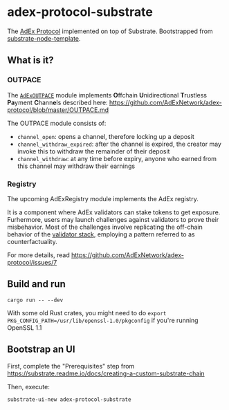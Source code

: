 # adex-protocol-substrate

The [AdEx Protocol](https://github.com/AdExNetwork/adex-protocol) implemented on top of Substrate. Bootstrapped from [substrate-node-template](https://github.com/paritytech/substrate-node-template).


## What is it?

### OUTPACE

The [`AdExOUTPACE`](https://github.com/AdExNetwork/adex-protocol-substrate/tree/rebase/runtime/src/adex_outpace) module implements **O**ffchain **U**nidirectional **T**rustless **Pa**yment **C**hann**e**ls described here: https://github.com/AdExNetwork/adex-protocol/blob/master/OUTPACE.md

The OUTPACE module consists of:

* `channel_open`: opens a channel, therefore locking up a deposit
* `channel_withdraw_expired`: after the channel is expired, the creator may invoke this to withdraw the remainder of their deposit
* `channel_withdraw`: at any time before expiry, anyone who earned from this channel may withdraw their earnings

### Registry

The upcoming AdExRegistry module implements the AdEx registry.

It is a component where AdEx validators can stake tokens to get exposure. Furhermore, users may launch challenges against validators to prove their misbehavior. Most of the challenges involve replicating the off-chain behavior of the [validator stack](https://github.com/adexnetwork/adex-validator-stack-js), employing a pattern referred to as counterfactuality.

For more details, read https://github.com/AdExNetwork/adex-protocol/issues/7

## Build and run

```
cargo run -- --dev
```

With some old Rust crates, you might need to do `export PKG_CONFIG_PATH=/usr/lib/openssl-1.0/pkgconfig` if you're running OpenSSL 1.1


## Bootstrap an UI

First, complete the "Prerequisites" step from https://substrate.readme.io/docs/creating-a-custom-substrate-chain

Then, execute:

```
substrate-ui-new adex-protocol-substrate
```
